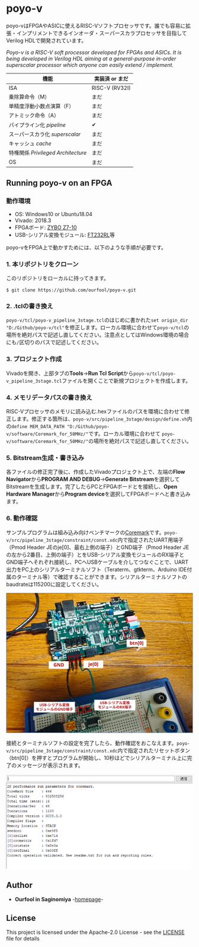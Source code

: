 # poyo-v
poyo-vはFPGAやASICに使えるRISC-Vソフトプロセッサです。誰でも容易に拡張・インプリメントできるインオーダ・スーパースカラプロセッサを目指してVerilog HDLで開発されています。

*Poyo-v is a RISC-V soft processor developed for FPGAs and ASICs. It is being developed in Verilog HDL aiming at a general-purpose in-order superscalar processor which anyone can easily extend / implement.*

機能 | 実装済 or まだ
--- | ---
ISA | RISC-V (RV32I)
乗除算命令（M） |まだ
単精度浮動小数点演算（F） |まだ
アトミック命令（A） |まだ
パイプライン化 *pipeline* |✔
スーパースカラ化 *superscalar* |まだ
キャッシュ *cache* |まだ
特権関係  *Privileged Architecture* |まだ
OS |まだ

## Running poyo-v on an FPGA
### 動作環境
- OS: Windows10 or Ubuntu18.04
- Vivado: 2018.3
- FPGAボード: [ZYBO Z7-10](http://akizukidenshi.com/catalog/g/gM-12552/)
- USB-シリアル変換モジュール: [FT232RL](http://akizukidenshi.com/catalog/g/gK-01977/)等

poyo-vをFPGA上で動かすためには、以下のような手順が必要です。

### 1. 本リポジトリをクローン
このリポジトリをローカルに持ってきます。
```
$ git clone https://github.com/ourfool/poyo-v.git
```

### 2. .tclの書き換え
`poyo-v/tcl/poyo-v_pipeline_3stage.tcl`のはじめに書かれた`set origin_dir "D:/Github/poyo-v/tcl"`を修正します。ローカル環境に合わせて`poyo-v/tcl`の場所を絶対パスで記述し直してください。注意点としてはWindows環境の場合にも`/`区切りのパスで記述してください。

### 3. プロジェクト作成
Vivadoを開き、上部タブの**Tools**→**Run Tcl Script**から`poyo-v/tcl/poyo-v_pipeline_3stage.tcl`ファイルを開くことで新規プロジェクトを作成します。

### 4. メモリデータパスの書き換え
RISC-Vプロセッサのメモリに読み込む.hexファイルのパスを環境に合わせて修正します。修正する箇所は、`poyo-v/src/pipeline_3stage/design/define.vh`内の`define MEM_DATA_PATH "D:/Github/poyo-v/software/Coremark_for_50MHz/"`です。ローカル環境に合わせて
`poyo-v/software/Coremark_for_50MHz/"`の場所を絶対パスで記述し直してください。

### 5. Bitstream生成・書き込み
各ファイルの修正完了後に、作成したVivadoプロジェクト上で、左端の**Flow Navigator**から**PROGRAM AND DEBUG**→**Generate Bitstream**を選択してBitstreamを生成します。完了したらPCとFPGAボードとを接続し、**Open Hardware Manager**から**Program device**を選択してFPGAボードへと書き込みます。

### 6. 動作確認
サンプルプログラムは組み込み向けベンチマークの[Coremark](https://www.eembc.org/coremark/)です。`poyo-v/src/pipeline_3stage/constraint/const.xdc`内で指定されたUART用端子（Pmod Header JEのje[0]、最右上側の端子）とGND端子（Pmod Header JEの左から2番目、上側の端子）とをUSB-シリアル変換モジュールのRX端子とGND端子へそれぞれ接続し、PCへUSBケーブルを介してつなぐことで、UART出力をPC上のシリアルターミナルソフト（Teraterm、gtkterm、Arduino IDE付属のターミナル等）で確認することができます。シリアルターミナルソフトのbaudrateは115200に設定してください。

<img src="https://github.com/ourfool/image-files/blob/master/poyo-v.jpg" width="600px">

接続とターミナルソフトの設定を完了したら、動作確認をおこなえます。`poyo-v/src/pipeline_3stage/constraint/const.xdc`内で指定されたリセットボタン（btn[0]）を押すとプログラムが開始し、10秒ほどでシリアルターミナル上に完了のメッセージが表示されます。

<img src="https://github.com/ourfool/image-files/blob/master/poyo-v.png" width="600px">
 
## Author
* **Ourfool in Saginomiya** -[homepage](http://www.saginomiya.xyz/)-

## License
This project is licensed under the Apache-2.0 License - see the [LICENSE](LICENSE) file for details
